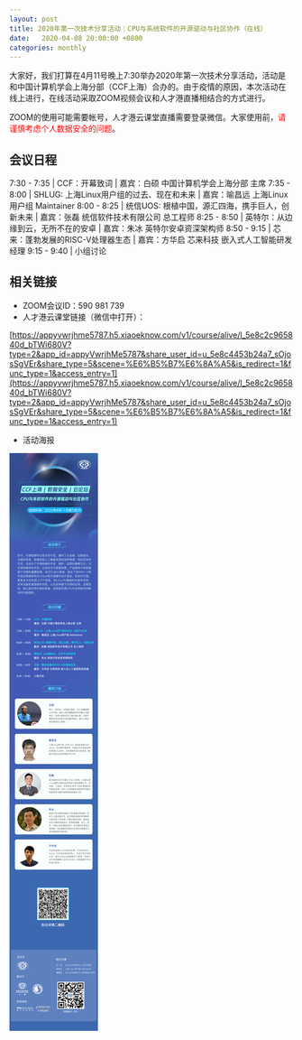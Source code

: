 ```yaml
---
layout: post
title: 2020年第一次技术分享活动：CPU与系统软件的开源驱动与社区协作（在线）
date:   2020-04-08 20:00:00 +0800
categories: monthly
---
```


大家好，我们打算在4月11号晚上7:30举办2020年第一次技术分享活动，活动是和中国计算机学会上海分部（CCF上海）合办的。由于疫情的原因，本次活动在线上进行，在线活动采取ZOOM视频会议和人才港直播相结合的方式进行。

ZOOM的使用可能需要帐号，人才港云课堂直播需要登录微信。大家使用前，<span style='color:red'>请谨慎考虑个人数据安全的问题</span>。

## 会议日程

7:30 - 7:35 | CCF：开幕致词
| 嘉宾：白硕 中国计算机学会上海分部 主席
7:35 - 8:00 | SHLUG: 上海Linux用户组的过去、现在和未来
| 嘉宾：喻昌远 上海Linux用户组 Maintainer 
8:00 - 8:25 | 统信UOS: 根植中国，源汇四海，携手巨人，创新未来
| 嘉宾：张磊 统信软件技术有限公司 总工程师
8:25 - 8:50 | 英特尔：从边缘到云，无所不在的安卓
| 嘉宾：朱冰 英特尔安卓资深架构师
8:50 - 9:15 | 芯来：蓬勃发展的RISC-V处理器生态
| 嘉宾：方华启 芯来科技 嵌入式人工智能研发经理
9:15 - 9:40 | 小组讨论


## 相关链接

* ZOOM会议ID：590 981 739
* 人才港云课堂链接（微信中打开）：

[https://appyvwrjhme5787.h5.xiaoeknow.com/v1/course/alive/l_5e8c2c965840d_bTWi680V?type=2&app_id=appyVwrjhMe5787&share_user_id=u_5e8c4453b24a7_sOjosSgVEr&share_type=5&scene=%E6%B5%B7%E6%8A%A5&is_redirect=1&func_type=1&access_entry=1](https://appyvwrjhme5787.h5.xiaoeknow.com/v1/course/alive/l_5e8c2c965840d_bTWi680V?type=2&app_id=appyVwrjhMe5787&share_user_id=u_5e8c4453b24a7_sOjosSgVEr&share_type=5&scene=%E6%B5%B7%E6%8A%A5&is_redirect=1&func_type=1&access_entry=1)

* 活动海报

[<img src="/img/post/2020-04-08.jpg">](https://www.shlug.org/img/post/2020-04-08.jpg)
